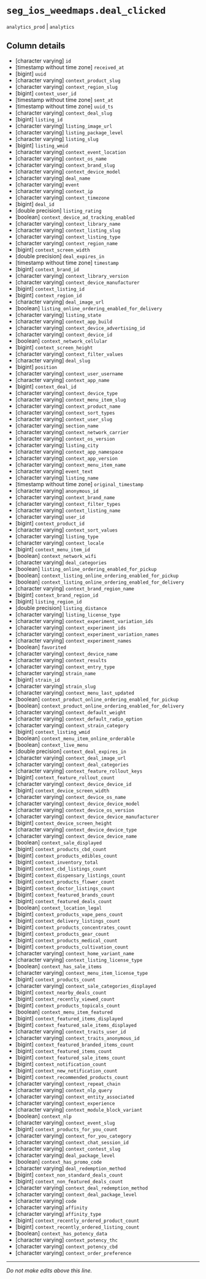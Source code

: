 # `seg_ios_weedmaps.deal_clicked`
`analytics_prod` | `analytics`

## Column details
* [character varying] `id`
* [timestamp without time zone] `received_at`
* [bigint]    `uuid`
* [character varying] `context_product_slug`
* [character varying] `context_region_slug`
* [bigint]    `context_user_id`
* [timestamp without time zone] `sent_at`
* [timestamp without time zone] `uuid_ts`
* [character varying] `context_deal_slug`
* [bigint]    `listing_id`
* [character varying] `listing_image_url`
* [character varying] `listing_package_level`
* [character varying] `listing_slug`
* [bigint]    `listing_wmid`
* [character varying] `context_event_location`
* [character varying] `context_os_name`
* [character varying] `context_brand_slug`
* [character varying] `context_device_model`
* [character varying] `deal_name`
* [character varying] `event`
* [character varying] `context_ip`
* [character varying] `context_timezone`
* [bigint]    `deal_id`
* [double precision] `listing_rating`
* [boolean]   `context_device_ad_tracking_enabled`
* [character varying] `context_library_name`
* [character varying] `context_listing_slug`
* [character varying] `context_listing_type`
* [character varying] `context_region_name`
* [bigint]    `context_screen_width`
* [double precision] `deal_expires_in`
* [timestamp without time zone] `timestamp`
* [bigint]    `context_brand_id`
* [character varying] `context_library_version`
* [character varying] `context_device_manufacturer`
* [bigint]    `context_listing_id`
* [bigint]    `context_region_id`
* [character varying] `deal_image_url`
* [boolean]   `listing_online_ordering_enabled_for_delivery`
* [character varying] `listing_state`
* [character varying] `context_app_build`
* [character varying] `context_device_advertising_id`
* [character varying] `context_device_id`
* [boolean]   `context_network_cellular`
* [bigint]    `context_screen_height`
* [character varying] `context_filter_values`
* [character varying] `deal_slug`
* [bigint]    `position`
* [character varying] `context_user_username`
* [character varying] `context_app_name`
* [bigint]    `context_deal_id`
* [character varying] `context_device_type`
* [character varying] `context_menu_item_slug`
* [character varying] `context_product_name`
* [character varying] `context_sort_types`
* [character varying] `context_user_slug`
* [character varying] `section_name`
* [character varying] `context_network_carrier`
* [character varying] `context_os_version`
* [character varying] `listing_city`
* [character varying] `context_app_namespace`
* [character varying] `context_app_version`
* [character varying] `context_menu_item_name`
* [character varying] `event_text`
* [character varying] `listing_name`
* [timestamp without time zone] `original_timestamp`
* [character varying] `anonymous_id`
* [character varying] `context_brand_name`
* [character varying] `context_filter_types`
* [character varying] `context_listing_name`
* [character varying] `user_id`
* [bigint]    `context_product_id`
* [character varying] `context_sort_values`
* [character varying] `listing_type`
* [character varying] `context_locale`
* [bigint]    `context_menu_item_id`
* [boolean]   `context_network_wifi`
* [character varying] `deal_categories`
* [boolean]   `listing_online_ordering_enabled_for_pickup`
* [boolean]   `context_listing_online_ordering_enabled_for_pickup`
* [boolean]   `context_listing_online_ordering_enabled_for_delivery`
* [character varying] `context_brand_region_name`
* [bigint]    `context_brand_region_id`
* [bigint]    `listing_region_id`
* [double precision] `listing_distance`
* [character varying] `listing_license_type`
* [character varying] `context_experiment_variation_ids`
* [character varying] `context_experiment_ids`
* [character varying] `context_experiment_variation_names`
* [character varying] `context_experiment_names`
* [boolean]   `favorited`
* [character varying] `context_device_name`
* [character varying] `context_results`
* [character varying] `context_entry_type`
* [character varying] `strain_name`
* [bigint]    `strain_id`
* [character varying] `strain_slug`
* [character varying] `context_menu_last_updated`
* [boolean]   `context_product_online_ordering_enabled_for_pickup`
* [boolean]   `context_product_online_ordering_enabled_for_delivery`
* [character varying] `context_default_weight`
* [character varying] `context_default_radio_option`
* [character varying] `context_strain_category`
* [bigint]    `context_listing_wmid`
* [boolean]   `context_menu_item_online_orderable`
* [boolean]   `context_live_menu`
* [double precision] `context_deal_expires_in`
* [character varying] `context_deal_image_url`
* [character varying] `context_deal_categories`
* [character varying] `context_feature_rollout_keys`
* [bigint]    `context_feature_rollout_count`
* [character varying] `context_device_device_id`
* [bigint]    `context_device_screen_width`
* [character varying] `context_device_os_name`
* [character varying] `context_device_device_model`
* [character varying] `context_device_os_version`
* [character varying] `context_device_device_manufacturer`
* [bigint]    `context_device_screen_height`
* [character varying] `context_device_device_type`
* [character varying] `context_device_device_name`
* [boolean]   `context_sale_displayed`
* [bigint]    `context_products_cbd_count`
* [bigint]    `context_products_edibles_count`
* [bigint]    `context_inventory_total`
* [bigint]    `context_cbd_listings_count`
* [bigint]    `context_dispensary_listings_count`
* [bigint]    `context_products_flower_count`
* [bigint]    `context_doctor_listings_count`
* [bigint]    `context_featured_brands_count`
* [bigint]    `context_featured_deals_count`
* [boolean]   `context_location_legal`
* [bigint]    `context_products_vape_pens_count`
* [bigint]    `context_delivery_listings_count`
* [bigint]    `context_products_concentrates_count`
* [bigint]    `context_products_gear_count`
* [bigint]    `context_products_medical_count`
* [bigint]    `context_products_cultivation_count`
* [character varying] `context_home_variant_name`
* [character varying] `context_listing_license_type`
* [boolean]   `context_has_sale_items`
* [character varying] `context_menu_item_license_type`
* [bigint]    `context_products_count`
* [character varying] `context_sale_categories_displayed`
* [bigint]    `context_nearby_deals_count`
* [bigint]    `context_recently_viewed_count`
* [bigint]    `context_products_topicals_count`
* [boolean]   `context_menu_item_featured`
* [bigint]    `context_featured_items_displayed`
* [bigint]    `context_featured_sale_items_displayed`
* [character varying] `context_traits_user_id`
* [character varying] `context_traits_anonymous_id`
* [bigint]    `context_featured_branded_items_count`
* [bigint]    `context_featured_items_count`
* [bigint]    `context_featured_sale_items_count`
* [bigint]    `context_notification_count`
* [bigint]    `context_new_notification_count`
* [bigint]    `context_recommended_products_count`
* [character varying] `context_repeat_chain`
* [character varying] `context_nlp_query`
* [character varying] `context_entity_associated`
* [character varying] `context_experience`
* [character varying] `context_module_block_variant`
* [boolean]   `context_nlp`
* [character varying] `context_event_slug`
* [bigint]    `context_products_for_you_count`
* [character varying] `context_for_you_category`
* [character varying] `context_chat_session_id`
* [character varying] `context_contest_slug`
* [character varying] `deal_package_level`
* [boolean]   `context_has_promo_code`
* [character varying] `deal_redemption_method`
* [bigint]    `context_non_standard_deals_count`
* [bigint]    `context_non_featured_deals_count`
* [character varying] `context_deal_redemption_method`
* [character varying] `context_deal_package_level`
* [character varying] `code`
* [character varying] `affinity`
* [character varying] `affinity_type`
* [bigint]    `context_recently_ordered_product_count`
* [bigint]    `context_recently_ordered_listing_count`
* [boolean]   `context_has_potency_data`
* [character varying] `context_potency_thc`
* [character varying] `context_potency_cbd`
* [character varying] `context_order_preference`

-------------------------------------------------------------------------------
*Do not make edits above this line.*
